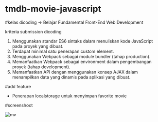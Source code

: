 # tmdb-movie-javascript

#kelas dicoding -> Belajar Fundamental Front-End Web Development


kriteria submission dicoding 

1. Menggunakan standar ES6 sintaks dalam menuliskan kode JavaScript pada proyek yang dibuat.
2. Terdapat minimal satu penerapan custom element.
3. Menggunakan Webpack sebagai module bundler (tahap production). 
4. Memanfaatkan Webpack sebagai environment dalam pengembangan proyek (tahap development).
5. Memanfaatkan API dengan menggunakan konsep AJAX dalam menampilkan data yang dinamis pada aplikasi yang dibuat.

#add feature
- Penerapan localstorage untuk menyimpan favorite movie

#screenshoot

![mv](https://user-images.githubusercontent.com/15800599/82069767-a79ca100-9688-11ea-87ae-e881966e024d.png)
